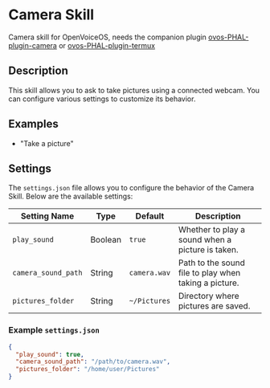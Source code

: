 # Camera Skill

Camera skill for OpenVoiceOS, needs the companion plugin [ovos-PHAL-plugin-camera](https://github.com/OpenVoiceOS/ovos-PHAL-plugin-camera) or [ovos-PHAL-plugin-termux](https://github.com/HiveMindInsiders/ovos-PHAL-plugin-termux)

## Description

This skill allows you to ask to take pictures using a connected webcam. You can configure various settings to customize its behavior.

## Examples

* "Take a picture"

## Settings

The `settings.json` file allows you to configure the behavior of the Camera Skill. Below are the available settings:

| Setting Name         | Type     | Default       | Description                                                                 |
|----------------------|----------|---------------|-----------------------------------------------------------------------------|
| `play_sound`         | Boolean  | `true`        | Whether to play a sound when a picture is taken.                           |
| `camera_sound_path`  | String   | `camera.wav`  | Path to the sound file to play when taking a picture.                      |
| `pictures_folder`    | String   | `~/Pictures`  | Directory where pictures are saved.                                        |

### Example `settings.json`

```json
{
  "play_sound": true,
  "camera_sound_path": "/path/to/camera.wav",
  "pictures_folder": "/home/user/Pictures"
}
```


